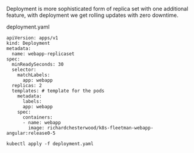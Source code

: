 Deployment is more sophisticated form of replica set with one additional feature, with deployment we get rolling updates with zero downtime.

deployment.yaml
```
apiVersion: apps/v1
kind: Deployment
metadata:
  name: webapp-replicaset
spec:
  minReadySeconds: 30
  selector:
    matchLabels:
      app: webapp
  replicas: 2
  templates: # template for the pods
    metadata:
      labels:
      app: webapp
    spec: 
      containers:
      - name: webapp
        image: richardchesterwood/k8s-fleetman-webapp-angular:release0-5
 ```
 ```
 kubectl apply -f deployment.yaml
 ```
 
 
 
